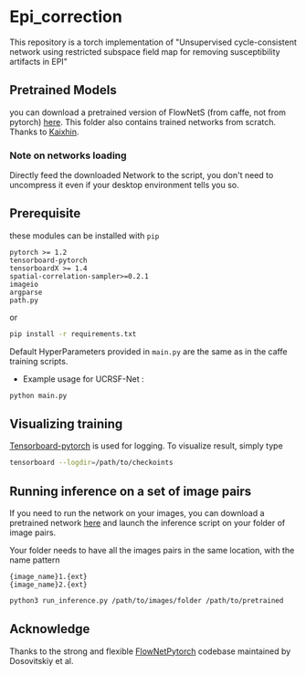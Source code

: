 # Epi_correction

This repository is a torch implementation of "Unsupervised cycle-consistent network using restricted subspace field map for removing susceptibility artifacts in EPI"

## Pretrained Models
you can download a pretrained version of FlowNetS (from caffe, not from pytorch) [here](https://drive.google.com/open?id=0B5EC7HMbyk3CbjFPb0RuODI3NmM). This folder also contains trained networks from scratch. Thanks to [Kaixhin](https://github.com/Kaixhin).

### Note on networks loading
Directly feed the downloaded Network to the script, you don't need to uncompress it even if your desktop environment tells you so.

## Prerequisite
these modules can be installed with `pip`

```
pytorch >= 1.2
tensorboard-pytorch
tensorboardX >= 1.4
spatial-correlation-sampler>=0.2.1
imageio
argparse
path.py
```

or
```bash
pip install -r requirements.txt
```

Default HyperParameters provided in `main.py` are the same as in the caffe training scripts.

* Example usage for UCRSF-Net :

```bash
python main.py 
```

## Visualizing training
[Tensorboard-pytorch](https://github.com/lanpa/tensorboard-pytorch) is used for logging. To visualize result, simply type

```bash
tensorboard --logdir=/path/to/checkoints
```
	
## Running inference on a set of image pairs

If you need to run the network on your images, you can download a pretrained network [here](https://drive.google.com/open?id=0B5EC7HMbyk3CbjFPb0RuODI3NmM) and launch the inference script on your folder of image pairs.

Your folder needs to have all the images pairs in the same location, with the name pattern
```
{image_name}1.{ext}
{image_name}2.{ext}
```

```bash
python3 run_inference.py /path/to/images/folder /path/to/pretrained
```

## Acknowledge
Thanks to the strong and flexible [FlowNetPytorch](https://github.com/ClementPinard/FlowNetPytorch) codebase maintained by Dosovitskiy et al.
